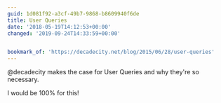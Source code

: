 ```yaml
---
guid: 1d081f92-a3cf-49b7-9868-b8609940f6de
title: User Queries
date: '2018-05-19T14:12:53+00:00'
changed: '2019-09-24T14:33:59+00:00'


bookmark_of: 'https://decadecity.net/blog/2015/06/28/user-queries'
---
```



@decadecity makes the case for User Queries and why they're so necessary. 

I would be 100% for this!
